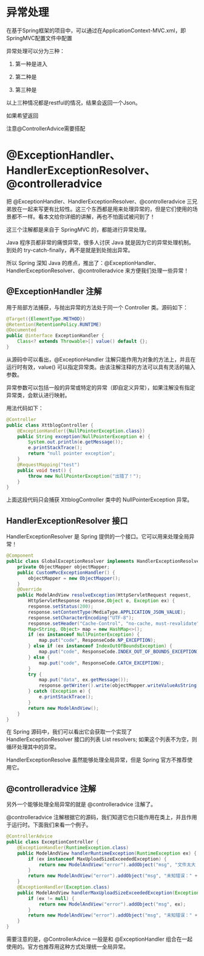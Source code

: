 # 异常处理

在基于Spring框架的项目中，可以通过在ApplicationContext-MVC.xml，即SpringMVC配置文件中配置 

异常处理可以分为三种：

1. 第一种是进入 

1. 第二种是 

1. 第三种是 

以上三种情况都是restful的情况，结果会返回一个Json。

如果希望返回 

注意@ControllerAdvice需要搭配 

# @ExceptionHandler、HandlerExceptionResolver、@controlleradvice

把 @ExceptionHandler、HandlerExceptionResolver、@controlleradvice 三兄弟放在一起来写更有比较性。这三个东西都是用来处理异常的，但是它们使用的场景都不一样。看本文给你详细的讲解，再也不怕面试被问到了！

这三个注解都是来自于 SpringMVC 的，都能进行异常处理。

Java 程序员都非常的痛恨异常，很多人讨厌 Java 就是因为它的异常处理机制。到处的 try-catch-finally，再不是就是到处抛出异常。

所以 Spring 深知 Java 的疼点，推出了：@ExceptionHandler、HandlerExceptionResolver、@controlleradvice 来方便我们处理一些异常！

## @ExceptionHandler 注解

用于局部方法捕获，与抛出异常的方法处于同一个 Controller 类。源码如下：

```java
@Target({ElementType.METHOD})
@Retention(RetentionPolicy.RUNTIME)
@Documented
public @interface ExceptionHandler {
    Class<? extends Throwable>[] value() default {};
}
```

从源码中可以看出，@ExceptionHandler 注解只能作用为对象的方法上，并且在运行时有效，value() 可以指定异常类。由该注解注释的方法可以具有灵活的输入参数。

异常参数可以包括一般的异常或特定的异常（即自定义异常），如果注解没有指定异常类，会默认进行映射。

用法代码如下：

```java
@Controller
public class XttblogController {
    @ExceptionHandler({NullPointerException.class})
    public String exception(NullPointerException e) {
        System.out.println(e.getMessage());
        e.printStackTrace();
        return "null pointer exception";
    }
    @RequestMapping("test")
    public void test() {
        throw new NullPointerException("出错了！");
    }
}
```

上面这段代码只会捕获 XttblogController 类中的 NullPointerException 异常。

## HandlerExceptionResolver 接口

HandlerExceptionResolver 是 Spring 提供的一个接口。它可以用来处理全局异常！

```java
@Component
public class GlobalExceptionResolver implements HandlerExceptionResolver{
    private ObjectMapper objectMapper;
    public CustomMvcExceptionHandler() {
        objectMapper = new ObjectMapper();
    }
    @Override
    public ModelAndView resolveException(HttpServletRequest request, 
        HttpServletResponse response,Object o, Exception ex) {
        response.setStatus(200);
        response.setContentType(MediaType.APPLICATION_JSON_VALUE);
        response.setCharacterEncoding("UTF-8");
        response.setHeader("Cache-Control", "no-cache, must-revalidate");
        Map<String, Object> map = new HashMap<>();
        if (ex instanceof NullPointerException) {
            map.put("code", ResponseCode.NP_EXCEPTION);
        } else if (ex instanceof IndexOutOfBoundsException) {
            map.put("code", ResponseCode.INDEX_OUT_OF_BOUNDS_EXCEPTION);
        } else {
            map.put("code", ResponseCode.CATCH_EXCEPTION);
        }
        try {
            map.put("data", ex.getMessage());
            response.getWriter().write(objectMapper.writeValueAsString(map));
        } catch (Exception e) {
            e.printStackTrace();
        }
        return new ModelAndView();
    }
}
```

在 Spring 源码中，我们可以看出它会获取一个实现了 HandlerExceptionResolver 接口的列表 List<HandlerExceptionResolver> resolvers; 如果这个列表不为空，则循环处理其中的异常。

HandlerExceptionResolve 虽然能够处理全局异常，但是 Spring 官方不推荐使用它。

## @controlleradvice 注解

另外一个能够处理全局异常的就是 @controlleradvice 注解了。

@controlleradvice 注解根据它的源码，我们知道它也只能作用在类上，并且作用于运行时。下面我们来看一个例子。

```java
@ControllerAdvice
public class ExceptionController {
    @ExceptionHandler(RuntimeException.class)
    public ModelAndView handlerRuntimeException(RuntimeException ex) {
        if (ex instanceof MaxUploadSizeExceededException) {
            return new ModelAndView("error").addObject("msg", "文件太大！");
        }
        return new ModelAndView("error").addObject("msg", "未知错误：" + ex);
    }
    @ExceptionHandler(Exception.class)
    public ModelAndView handlerMaxUploadSizeExceededException(Exception ex) {
        if (ex != null) {
            return new ModelAndView("error").addObject("msg", ex);
        }
        return new ModelAndView("error").addObject("msg", "未知错误：" + ex);
    }
}
```

需要注意的是，@ControllerAdvice 一般是和 @ExceptionHandler 组合在一起使用的。官方也推荐用这种方式处理统一全局异常。